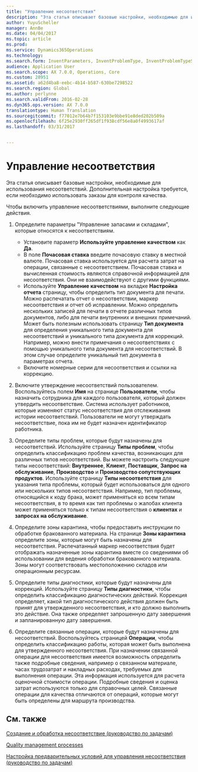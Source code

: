 ```yaml
---
title: "Управление несоответствия"
description: "Эта статья описывает базовые настройки, необходимые для использования несоответствий. Дополнительная настройка требуется, если необходимо использовать заказы для контроля качества."
author: YuyuScheller
manager: AnnBe
ms.date: 04/04/2017
ms.topic: article
ms.prod: 
ms.service: Dynamics365Operations
ms.technology: 
ms.search.form: InventParameters, InventProblemType, InventProblemTypeSetup, InventQuarantineZone, InventTestDiagnosticType, InventTestReportSetup, SysUserManagement
audience: Application User
ms.search.scope: AX 7.0.0, Operations, Core
ms.custom: 28951
ms.assetid: a62d4ba8-eebc-4b14-b587-630be7298522
ms.search.region: Global
ms.author: perlynne
ms.search.validFrom: 2016-02-28
ms.dyn365.ops.version: AX 7.0.0
translationtype: Human Translation
ms.sourcegitcommit: f77012e7b64b7f153103e9bbe91e8ded202b509a
ms.openlocfilehash: 6f25e2930ff265df1f938cdf56e8a0f4993617af
ms.lasthandoff: 03/31/2017


---
```


# <a name="nonconformance-management"></a>Управление несоответствия

Эта статья описывает базовые настройки, необходимые для использования несоответствий. Дополнительная настройка требуется, если необходимо использовать заказы для контроля качества. 

Чтобы включить управление несоответствиями, выполните следующие действия.

1.  Определите параметры "Управление запасами и складами", которые относятся к несоответствиям.
    -   Установите параметр **Используйте управление качеством** как **Да**.
    -   В поле **Почасовая ставка** введите почасовую ставку в местной валюте. Почасовая ставка используется для расчета затрат на операции, связанные с несоответствием. Почасовая ставка и вычисленная стоимость являются справочной информацией для несоответствия. Они не взаимодействуют с другими функциями.
    -   Используйте **Управление качеством** на вкладке **Настройка отчета** страницу, чтобы определить тип документа для печати. Можно распечатать отчет о несоответствии, маркер несоответствия и отчет об исправлении. Можно определить нескольких записей для печати в отчете различных типов документов, либо для печати внутренних и внешних примечаний. Может быть полезным использовать страницу **Тип документа** для определения уникального типа документа для несоответствий и уникального типа документа для коррекций. Например, можно внести примечания о несоответствиях с помощью уникального типа документа для несоответствий. В этом случае определите уникальный тип документа в параметрах отчета.
    -   Включите номерные серии для несоответствия и ссылки на коррекцию.

2.  Включите утверждение несоответствий пользователем. Воспользуйтесь полем **Имя** на странице **Пользователи**, чтобы назначить сотрудника для каждого пользователя, который должен утвердить несоответствие. Система использует работников, которые изменяют статус несоответствия для отслеживания истории несоответствий. Пользователи не могут утверждать несоответствие, пока им не будет назначен идентификатор работника.
3.  Определите типы проблем, которые будут назначены для несоответствий. Используйте страницу **Типы проблем**, чтобы определить классификацию проблем качества, возникающих для различных типов несоответствий. Вы можете настроить следующие типы несоответствий: **Внутреннее**, **Клиент**, **Поставщик**, **Запрос на обслуживание**, **Производство** и **Производство сопутствующих продуктов**. Используйте страницу **Типы несоответствия** для указания типа проблемы, который будет использоваться для одного или нескольких типов несоответствия. Например, тип проблемы, относящийся к коду брака, может применяться ко всем типам несоответствия, в то время как тип проблемы о жалобах клиента может применяться только к типам несоответствия о **клиентах** и **запросах на обслуживание**.
4.  Определите зоны карантина, чтобы предоставить инструкции по обработке бракованного материала. На странице **Зоны карантина** определите зоны, которые могут быть назначены для несоответствия. Распечатанный маркер несоответствия будет отображать назначенные зоны карантина вместе со сведениями об использовании для ведения обработки бракованного материала. Зоны могут соответствовать местоположению складов или операционным ресурсам.
5.  Определите типы диагностики, которые будут назначены для коррекций. Используйте страницу **Типы диагностики**, чтобы определить классификацию диагностических действий. Коррекция определяет, какой тип диагностического действия должен быть принят для утвержденного несоответствия, и кто должно выполнить это действие. Она также определяет запрошенную дату завершения и запланированную дату завершения.
6.  Определите связанные операции, которые будут назначены для несоответствий. Воспользуйтесь страницей **Операции**, чтобы определить классификацию работы, которая может быть выполнена для утвержденного несоответствия. При назначении связанной операции для несоответствия имеется возможность определить также подробные сведения, например о связанном материале, часах трудозатрат и накладных расходах, требуемых для выполнения операции. Эта информация используется для расчета оценочной стоимости операции. Подробные сведения и оценка затрат используются только для справочных целей. Связанные операции для качества отличаются от операций, которые могут быть определены для маршрута производства.


<a name="see-also"></a>См. также
--------

[Создание и обработка несоответствие (руководство по задачам)](https://ax.help.dynamics.com/en/wiki/create-and-process-a-nonconformance/)

[Quality management processes](quality-management-processes.md)

[Настройка предварительных условий для управления несоответствия (руководство по задачам)](https://ax.help.dynamics.com/en/wiki/set-up-prequisites-for-nonconformance-management/)


